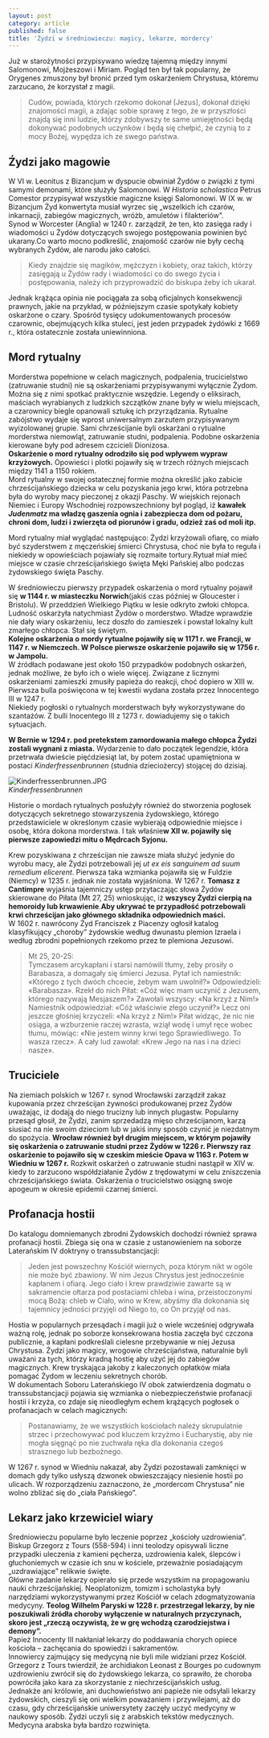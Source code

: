 ```yaml
---
layout: post
category: article
published: false
title: 'Żydzi w średniowieczu: magicy, lekarze, mordercy'
---
```

Już w starożytności przypisywano wiedzę tajemną między innymi Salomonowi, Mojżeszowi i Miriam. Pogląd ten był tak popularny, że Orygenes zmuszony był bronić przed tym oskarżeniem Chrystusa, któremu zarzucano, że korzystał z magii.   
<!--more-->
> Cudów, powiada, których rzekomo dokonał [Jezus], dokonał dzięki znajomości magii, a zdając sobie sprawę z tego, że w przyszłości znajdą się inni ludzie, którzy zdobywszy te same umiejętności będą dokonywać podobnych uczynków i będą się chełpić, że czynią to z mocy Bożej, wypędza ich ze swego państwa.    

## Źydzi jako magowie
W VI w. Leonitus z Bizancjum w dyspucie obwiniał Żydów o związki z tymi samymi demonami, które służyły Salomonowi. W _Historia scholastica_ Petrus Comestor przypisywał wszystkie magiczne księgi Salomonowi. W IX w. w Bizancjum Żyd konwertyta musiał wyrzec się „wszelkich ich czarów, inkarnacji, zabiegów magicznych, wróżb, amuletów i filakteriów”.   
Synod w Worcester (Anglia) w 1240 r. zarządził, że ten, kto zasięga rady i wiadomości u Żydów dotyczących swojego postępowania powinien być ukarany.Co warto mocno podkreślić, znajomość czarów nie były cechą wybranych Żydów, ale narodu jako całości.         

> Kiedy znajdzie się magików, mężczyzn i kobiety, oraz takich, którzy zasięgają u Żydów rady i wiadomości co do swego życia i postępowania, należy ich przyprowadzić do biskupa żeby ich ukarał.   

Jednak krążąca opinia nie pociągała za sobą oficjalnych konsekwencji prawnych, jakie na przykład, w późniejszym czasie spotykały kobiety oskarżone o czary. Spośród tysięcy udokumentowanych procesów czarownic, obejmujących kilka stuleci, jest jeden przypadek żydówki z 1669 r., która ostatecznie została uniewinniona.
 
## Mord rytualny
Morderstwa popełnione w celach magicznych, podpalenia, trucicielstwo (zatruwanie studni) nie są oskarżeniami przypisywanymi wyłącznie Żydom. Można się z nimi spotkać praktycznie wszędzie. Legendy o eliksirach, maściach wyrabianych z ludzkich szczątków znane były w wielu miejscach, a czarownicy biegle opanowali sztukę ich przyrządzania. Rytualne zabójstwo wydaje się wprost uniwersalnym zarzutem przypisywanym wyizolowanej grupie. Sami chrześcijanie byli oskarżani o rytualne morderstwa niemowląt, zatruwanie studni, podpalenia. Podobne oskarżenia kierowane były pod adresem czcicieli Dionizosa.   
**Oskarżenie o mord rytualny odrodziło się pod wpływem wypraw krzyżowych.** Opowieści i plotki pojawiły się w trzech różnych miejscach między 1141 a 1150 rokiem.   
Mord rytualny w swojej ostatecznej formie można określić jako zabicie chrześcijańskiego dziecka w celu pozyskania jego krwi, która potrzebna była do wyroby macy pieczonej z okazji Paschy. W wiejskich rejonach Niemiec i Europy Wschodniej rozpowszechniony był pogląd, iż **kawałek _Judenmatz_ ma władzę gaszenia ognia i zabezpiecza dom od pożaru, chroni dom, ludzi i zwierzęta od piorunów i gradu, odzież zaś od moli itp.**   

Mord rytualny miał wyglądać następująco: Żydzi krzyżowali ofiarę, co miało być szyderstwem z męczeńskiej śmierci Chrystusa, choć nie była to reguła i niekiedy w opowieściach pojawiały się rozmaite tortury.Rytuał miał mieć miejsce w czasie chrześcijańskiego święta Męki Pańskiej albo podczas żydowskiego święta Paschy.   

W średniowieczu pierwszy przypadek oskarżenia o mord rytualny pojawił się **w 1144 r. w miasteczku Norwich**(jakiś czas później w Gloucester i Bristolu). W przeddzień Wielkiego Piątku w lesie odkryto zwłoki chłopca. Ludność oskarżyła natychmiast Żydów o morderstwo. Władze wprawdzie nie dały wiary oskarżeniu, lecz doszło do zamieszek i powstał lokalny kult zmarłego chłopca. Stał się świętym.    
**Kolejne oskarżenia o mordy rytualne pojawiły się w 1171 r. we Francji, w 1147 r. w Niemczech. W Polsce pierwsze oskarżenie pojawiło się w 1756 r. w Jampolu.**   
W źródłach podawane jest około 150 przypadków podobnych oskarżeń, jednak możliwe, że było ich o wiele więcej. Związane z licznymi oskarżeniami zamieszki zmusiły papieża do reakcji, choć dopiero w XIII w. Pierwsza bulla poświęcona w tej kwestii wydana została przez Innocentego III w 1247 r.          
Niekiedy pogłoski o rytualnych morderstwach były wykorzystywane do szantażów. Z bulli Inocentego III z 1273 r. dowiadujemy się o takich sytuacjach.    

**W Bernie w 1294 r. pod pretekstem zamordowania małego chłopca Żydzi zostali wygnani z miasta.** Wydarzenie to dało początek legendzie, która przetrwała dwieście pięćdziesiąt lat, by potem zostać upamiętniona w postaci _Kinderfressenbrunnen_ (studnia dzieciożercy) stojącej do dzisiaj.    

![Kinderfressenbrunnen.JPG]({{site.baseurl}}/img/Kinderfressenbrunnen.JPG)   
*Kinderfressenbrunnen*    

Historie o mordach rytualnych posłużyły również do stworzenia pogłosek dotyczących sekretnego stowarzyszenia żydowskiego, którego przedstawiciele w określonym czasie wybierają odpowiednie miejsce i osobę, która dokona morderstwa. I tak właśnie**w XII w. pojawiły się pierwsze zapowiedzi mitu o Mędrcach Syjonu.**      

Krew pozyskiwana z chrześcijan nie zawsze miała służyć jedynie do wyrobu macy, ale Żydzi potrzebowali jej _ut ex eis sanguinem ad suum remedium elicerent_. Pierwsza taka wzmianka pojawiła się w Fuldzie (Niemcy) w 1235 r. jednak nie została wyjaśniona. W 1267 r. **Tomasz z Cantimpre** wyjaśnia tajemniczy ustęp przytaczając słowa Żydów skierowane do Piłata (Mt 27, 25) wnioskując, iż **wszyscy Żydzi cierpią na hemoroidy lub krwawienie**.**Aby ukrywać te przypadłość potrzebowali krwi chrześcijan jako głównego składnika odpowiednich maści.**    
W 1602 r. nawrócony Żyd Franciszek z Piacenzy ogłosił katalog klasyfikujący „choroby” żydowskie według dwunastu plemion Izraela i według zbrodni popełnionych rzekomo przez te plemiona Jezusowi.      

> Mt 25, 20-25:     
Tymczasem arcykapłani i starsi namówili tłumy, żeby prosiły o Barabasza, a domagały się śmierci Jezusa. Pytał ich namiestnik: «Którego z tych dwóch chcecie, żebym wam uwolnił?» Odpowiedzieli: «Barabasza». Rzekł do nich Piłat: «Cóż więc mam uczynić z Jezusem, którego nazywają Mesjaszem?» Zawołali wszyscy: «Na krzyż z Nim!» Namiestnik odpowiedział: «Cóż właściwie złego uczynił?» Lecz oni jeszcze głośniej krzyczeli: «Na krzyż z Nim!» Piłat widząc, że nic nie osiąga, a wzburzenie raczej wzrasta, wziął wodę i umył ręce wobec tłumu, mówiąc: «Nie jestem winny krwi tego Sprawiedliwego. To wasza rzecz». A cały lud zawołał: «Krew Jego na nas i na dzieci nasze».          

## Truciciele
Na ziemiach polskich w 1267 r. synod Wrocławski zarządził zakaz kupowania przez chrześcijan żywności produkowanej przez Żydów uważając, iż dodają do niego trucizny lub innych plugastw. Popularny przesąd głosił, że Żydzi, zanim sprzedadzą mięso chrześcijanom, karzą siusiać na nie swoim dzieciom lub w jakiś inny sposób czynić je niezdatnym do spożycia. **Wrocław również był drugim miejscem, w którym pojawiły się oskarżenia o zatruwanie studni przez Żydów w 1226 r. Pierwszy raz oskarżenie to pojawiło się w czeskim mieście Opava w 1163 r. Potem w Wiedniu w 1267 r.** Rozkwit oskarżeń o zatruwanie studni nastąpił w XIV w. kiedy to zarzucono współdziałanie Żydów z trędowatymi w celu zniszczenia chrześcijańskiego świata. Oskarżenia o trucicielstwo osiągną swoje apogeum w okresie epidemii czarnej śmierci.   

## Profanacja hostii
Do katalogu domniemanych zbrodni Żydowskich dochodzi również sprawa profanacji hostii. Zbiega się ona w czasie z ustanowieniem na soborze Laterańskim IV doktryny o transsubstancjacji:     

> Jeden jest powszechny Kościół wiernych, poza którym nikt w ogóle nie może być zbawiony. W nim Jezus Chrystus jest jednocześnie kapłanem i ofiarą. Jego ciało i krew prawdziwie zawarte są w sakramencie ołtarza pod postaciami chleba i wina, przeistoczonymi  mocą Bożą: chleb w Ciało, wino w Krew, abyśmy dla dokonania się tajemnicy jedności przyjęli od  Niego to, co On przyjął od nas.    

Hostia w popularnych przesądach i magii już o wiele wcześniej odgrywała ważną rolę, jednak po soborze konsekrowana hostia zaczęła być czczona publicznie, a kapłani podkreślali cielesne przebywanie w niej Jezusa Chrystusa. Żydzi jako magicy, wrogowie chrześcijaństwa, naturalnie byli uważani za tych, którzy kradną hostię aby użyć jej do zabiegów magicznych. Krew tryskająca jakoby z kaleczonych opłatków miała pomagać Żydom w leczeniu sekretnych chorób.      
W dokumentach Soboru Laterańskiego IV obok zatwierdzenia dogmatu o transsubstancjacji  pojawia się wzmianka o niebezpieczeństwie profanacji hostii i krzyża, co zdaje się nieodległym echem krążących pogłosek o profanacjach w celach magicznych:    

> Postanawiamy, że we wszystkich kościołach należy skrupulatnie strzec i przechowywać pod kluczem krzyżmo i Eucharystię, aby nie mogła sięgnąć po nie zuchwała ręka dla dokonania czegoś strasznego lub bezbożnego.

W 1267 r. synod w Wiedniu nakazał, aby Żydzi pozostawali zamknięci w domach gdy tylko usłyszą dzwonek obwieszczający niesienie hostii po ulicach. W rozporządzeniu zaznaczono, że „mordercom Chrystusa” nie wolno zbliżać się do „ciała Pańskiego”.


## Lekarz jako krzewiciel wiary
Średniowieczu popularne było leczenie poprzez „kościoły uzdrowienia”. Biskup Grzegorz z Tours (558-594) i inni teolodzy opisywali liczne przypadki uleczenia z kamieni pęcherza, uzdrowienia kalek, ślepców i głuchoniemych w czasie ich snu w kościele, przeważnie posiadającym „uzdrawiające” relikwie święte.       
Główne zadanie lekarzy opierało się przede wszystkim na propagowaniu nauki chrześcijańskiej. Neoplatonizm, tomizm i scholastyka były narzędziami wykorzystywanymi przez Kościół w celach zdogmatyzowania medycyny. **Teolog Wilhelm Paryski w 1228 r. przestrzegał lekarzy, by nie poszukiwali źródła choroby wyłączenie w naturalnych przyczynach, skoro jest „rzeczą oczywistą, że w grę wchodzą czarodziejstwa i demony”.**        
Papież Innocenty III nakłaniał lekarzy do poddawania chorych opiece kościoła – zachęcania do spowiedzi i sakramentów.    
Innowiercy zajmujący się medycyną nie byli mile widziani przez Kościół. Grzegorz z Tours twierdził, że archidiakon Leonast z Bourges po cudownym uzdrowieniu zwrócił się do żydowskiego lekarza, co sprawiło, że choroba powróciła jako kara za skorzystanie z niechrześcijańskich usług.    
Jednakże ani królowie, ani duchowieństwo ani papieże nie odsyłali lekarzy żydowskich, cieszyli się oni wielkim poważaniem i przywilejami, aż do czasu, gdy chrześcijańskie uniwersytety zaczęły uczyć medycyny w naukowy sposób. Żydzi uczyli się z arabskich tekstów medycznych. Medycyna arabska była bardzo rozwinięta.


